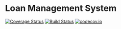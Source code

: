 # Loan Management System
[![Coverage Status](https://coveralls.io/repos/github/abrahamemmanuel/LMS/badge.svg?branch=master)](https://coveralls.io/github/abrahamemmanuel/LMS?branch=master)
 [![Build Status](https://travis-ci.com/abrahamemmanuel/LMS.svg?branch=master)](https://travis-ci.com/abrahamemmanuel/LMS)  [![codecov.io](https://codecov.io/github/abrahamemmanuel/LMS/coverage.svg?branch=master)](https://codecov.io/github/abrahamemmanuel/LMS?branch=master)
